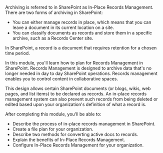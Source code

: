 Archiving is referred to in SharePoint as In-Place Records Management. There are two forms of archiving in SharePoint:

 -  You can either manage records in place, which means that you can leave a document in its current location on a site.
 -  You can classify documents as records and store them in a specific archive, such as a Records Center site.

In SharePoint, a record is a document that requires retention for a chosen time period.

In this module, you'll learn how to plan for Records Management in SharePoint. Records Management is designed to archive data that's no longer needed in day to day SharePoint operations. Records management enables you to control content in collaborative spaces.

This design allows certain SharePoint documents (or blogs, wikis, web pages, and list items) to be declared as records. An in-place records management system can also prevent such records from being deleted or edited based upon your organization's definition of what a record is.

After completing this module, you'll be able to:

 -  Describe the process of in-place records management in SharePoint.
 -  Create a file plan for your organization.
 -  Describe two methods for converting active docs to records.
 -  Explain the benefits of In-Place Records Management.
 -  Configure In-Place Records Management for your organization.
